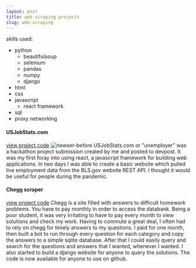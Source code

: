 ```yaml
---
layout: post
title: web scraping projects
slug: web-scraping
---
```


skills used:
- python
  - beautifulsoup
  - selenium
  - pandas
  - numpy
  - django
- html
- css
- javascript
  - react framework
- sql
- proxy networking

#### USJobStats.com
[view project code](https://github.com/cforcomputer/unemployer)
![newser-before](assets/images/projects/jobstats.jpg)
USJobStats.com or "unemployer" was a hackathon project submission created by me and posted to devpost. It was my first foray into using react, a javascript framework for building web applications. In two days I was able to create a basic website which pulled live employment data from the BLS.gov website REST API. I thought it would be useful for people during the pandemic.

#### Chegg scraper
[view project code](https://github.com/cforcomputer/chegg-scraper)
Chegg is a site filled with answers to difficult homework problems. You have to pay monthly in order to access the databank. Being a poor student, it was very irritating to have to pay every month to view solutions and check my work. Having to commute a great deal, I often had to rely on chegg for timely answers to my questions. I paid for one month, then built a bot to run through every question for each category and copy the answers to a simple sqlite database. After that I could easily query and search for the questions and answers that I wanted, whenever I wanted. I also started to build a django website for anyone to query the solutions. The code is now available for anyone to use on github.